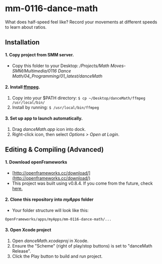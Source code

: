 # mm-0116-dance-math
What does half-speed feel like? Record your movements at different speeds to  learn about ratios.

## Installation
#### 1. Copy project from SMM server.
* Copy this folder to your Desktop: */Projects/Math Moves-SMM/Multimedia/0116 Dance Math/04_Programming/01_latest/danceMath*   

#### 2. Install [ffmpeg](https://www.ffmpeg.org/).
1. Copy into your $PATH directory: ``` $ cp ~/Desktop/danceMath/ffmpeg /usr/local/bin/ ```
2. Install by running: ```$ /usr/local/bin/ffmpeg```

#### 3. Set up app to launch automatically.
1. Drag *danceMath.app* icon into dock.
2. Right-click icon, then select *Options > Open at Login*.


## Editing & Compiling (Advanced)
#### 1. Download openFrameworks
* [http://openframeworks.cc/download/](http://openframeworks.cc/download/)
* This project was built using v0.8.4.  If you come from the future, check [here.](http://openframeworks.cc/download/older.html)

#### 2. Clone this repository into *myApps* folder
* Your folder structure will look like this:
```
OpenFrameworks/apps/myApps/mm-0116-dance-math/...
```

#### 3. Open Xcode project
1. Open *danceMath.xcodeproj* in Xcode.
2. Ensure the "Scheme" (right of play/stop buttons) is set to "danceMath Release".
3. Click the Play button to build and run project.
